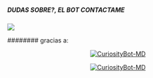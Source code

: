 ##### DUDAS SOBRE?, EL BOT CONTACTAME 
<p align="hihg">   
<a href="https://instagram.com/azamiwithlogic" target="_blank"> <img src="https://img.shields.io/badge/Instagram-E4405F?style=for-the-badge&logo=instagram&logoColor=white" target="_blank"></a> 

######## gracias a:
<p align="center">
<a href="#"><img title="CuriosityBot-MD" src="https://img.shields.io/badge/🍒 𝑪𝒖𝒓𝒊𝒐𝒔𝒊𝒕𝒚𝑩𝒐𝒕 | 🔥𝗔𝘇𝗮𝗺𝗶🔥 |  𝙂𝙖𝙩𝙖 𝘿𝙞𝙤𝙨 😻-black?colorA=%23ff0000&colorB=%23000000&style=for-the-badge"></a>
</p>
<p align="center">
<a href="#"><img title="CuriosityBot-MD" src="https://img.shields.io/badge/𝙳𝚒𝚎𝚐𝚘𝙾𝙵𝙲 💥 | Alejandro ❤️ |  𝐄𝐥 𝐫𝐞𝐛𝐞𝐥𝐝𝐞 😝-black?colorA=%23ff0000&colorB=%23000000&style=for-the-badge"></a>
</p>
